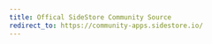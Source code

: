 ```yaml
---
title: Offical SideStore Community Source
redirect_to: https://community-apps.sidestore.io/
---
```

